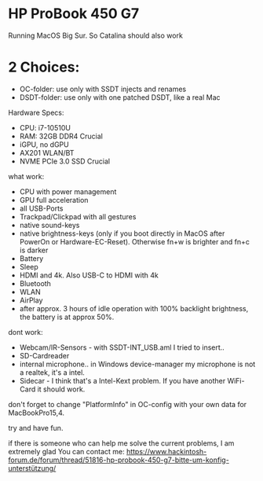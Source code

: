 # HP ProBook 450 G7

Running MacOS Big Sur.
So Catalina should also work

2 Choices:
==========
- OC-folder: use only with SSDT injects and renames
- DSDT-folder: use only with one patched DSDT, like a real Mac

Hardware Specs:
- CPU: i7-10510U
- RAM: 32GB DDR4 Crucial
- iGPU, no dGPU
- AX201 WLAN/BT
- NVME PCIe 3.0 SSD Crucial


what work:
- CPU with power management
- GPU full acceleration
- all USB-Ports
- Trackpad/Clickpad with all gestures
- native sound-keys
- native brightness-keys (only if you boot directly in MacOS after PowerOn or Hardware-EC-Reset). Otherwise fn+w is brighter and fn+c is darker
- Battery
- Sleep
- HDMI and 4k. Also USB-C to HDMI with 4k
- Bluetooth
- WLAN
- AirPlay
- after approx. 3 hours of idle operation with 100% backlight brightness, the battery is at approx 50%.


dont work:
- Webcam/IR-Sensors - with SSDT-INT_USB.aml I tried to insert..
- SD-Cardreader
- internal microphone.. in Windows device-manager my microphone is not a realtek, it's a intel.
- Sidecar - I think that's a Intel-Kext problem. If you have another WiFi-Card it should work.


don't forget to change "PlatformInfo" in OC-config with your own data for MacBookPro15,4.


try and have fun.



if there is someone who can help me solve the current problems, I am extremely glad
You can contact me:
https://www.hackintosh-forum.de/forum/thread/51816-hp-probook-450-g7-bitte-um-konfig-unterstützung/